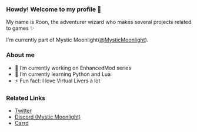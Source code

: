 ### Howdy! Welcome to my profile 👋
My name is Roon, the adventurer wizard who makes several projects related to games ✨

I'm currently part of Mystic Moonlight([@MysticMoonlight](https://github.com/MysticMoonlight)).

### About me
- 🔭 I’m currently working on EnhancedMod series
- 🌱 I’m currently learning Python and Lua
- ⚡ Fun fact: I love Virtual Livers a lot

### Related Links
- [Twitter](https://twitter.com/Roon_Moonlight)
- [Discord (Mystic Moonlight)](https://discord.gg/WbXhYQkkzw)
- [Carrd](https://roonmoonlight.carrd.co)
<!--
**RoonMoonlight/RoonMoonlight** is a ✨ _special_ ✨ repository because its `README.md` (this file) appears on your GitHub profile.

Here are some ideas to get you started:

- 🔭 I’m currently working on ...
- 🌱 I’m currently learning ...
- 👯 I’m looking to collaborate on ...
- 🤔 I’m looking for help with ...
- 💬 Ask me about ...
- 📫 How to reach me: ...
- 😄 Pronouns: ...
- ⚡ Fun fact: ...
-->
